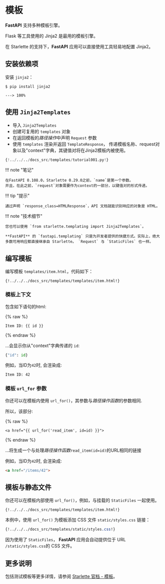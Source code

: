 # 模板

**FastAPI** 支持多种模板引擎。

Flask 等工具使用的 Jinja2 是最用的模板引擎。

在 Starlette 的支持下，**FastAPI** 应用可以直接使用工具轻易地配置 Jinja2。

## 安装依赖项

安装 `jinja2`：

<div class="termy">

```console
$ pip install jinja2

---> 100%
```

</div>

## 使用 `Jinja2Templates`

* 导入 `Jinja2Templates`
* 创建可复用的 `templates` 对象
* 在返回模板的*路径操作*中声明 `Request` 参数
* 使用 `templates` 渲染并返回 `TemplateResponse`， 传递模板名称、request对象以及"context"字典，其键值对将在Jinja2模板内被使用。

```Python hl_lines="4  11  15-16"
{!../../../docs_src/templates/tutorial001.py!}
```

!!! note "笔记"

    在FastAPI 0.108.0，Starlette 0.29.0之前，`name`是第一个参数。
    并且，在此之前，`request`对象需要作为context的一部分，以键值对的形式传递。

!!! tip "提示"

    通过声明 `response_class=HTMLResponse`，API 文档就能识别响应的对象是 HTML。

!!! note "技术细节"

    您也可以使用 `from starlette.templating import Jinja2Templates`。
    
    **FastAPI** 的 `fastapi.templating` 只是为开发者提供的快捷方式。实际上，绝大多数可用响应都直接继承自 Starlette。 `Request` 与 `StaticFiles` 也一样。

## 编写模板

编写模板 `templates/item.html`，代码如下：

```jinja hl_lines="7"
{!../../../docs_src/templates/templates/item.html!}
```

### 模板上下文

包含如下语句的html:

{% raw %}

```jinja
Item ID: {{ id }}
```

{% endraw %}

...会显示你从"context"字典传递的 `id`:

```Python
{"id": id}
```

例如，当ID为`42`时, 会渲染成:

```html
Item ID: 42
```

### 模板 `url_for` 参数

你还可以在模板内使用 `url_for()`，其参数与*路径操作函数*的参数相同.

所以，该部分:

{% raw %}

```jinja
<a href="{{ url_for('read_item', id=id) }}">
```

{% endraw %}

...将生成一个与处理*路径操作函数*`read_item(id=id)`的URL相同的链接

例如，当ID为`42`时, 会渲染成:

```html
<a href="/items/42">
```

## 模板与静态文件

你还可以在模板内部使用 `url_for()`，例如，与挂载的 `StaticFiles` 一起使用。

```jinja hl_lines="4"
{!../../../docs_src/templates/templates/item.html!}
```

本例中，使用 `url_for()` 为模板添加 CSS 文件 `static/styles.css` 链接：

```CSS hl_lines="4"
{!../../../docs_src/templates/static/styles.css!}
```

因为使用了 `StaticFiles`， **FastAPI** 应用会自动提供位于 URL `/static/styles.css`的 CSS 文件。

## 更多说明

包括测试模板等更多详情，请参阅 <a href="https://www.starlette.io/templates/" class="external-link" target="_blank">Starlette 官档 - 模板</a>。

